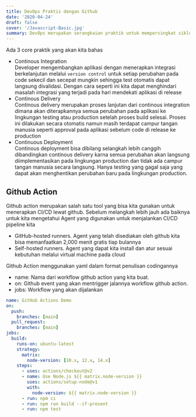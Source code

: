 ```yaml
---
title: DevOps Praktis dengan Github
date: '2020-04-24'
draft: false
cover: '/Javascript-Basic.jpg'
summary: DevOps merupakan serangkaian praktik untuk mempersingkat siklus hidup pengembangan aplikasi dan menyediakan pengiriman berkelanjutan dengan kualitas perangkat lunak yang tinggi
---
```


Ada 3 core praktik yang akan kita bahas

- Continous Integration  
  Developer mengembangkan aplikasi dengan menerapkan integrasi berkelanjutan melalui `version control` untuk setiap perubahan pada code sekecil dan secepat mungkin sehingga test otomatis dapat langsung divalidasi. Dengan cara seperti ini kita dapat menghindari masalah integrasi yang terjadi pada hari mendekati aplikasi di release
- Continous Delivery  
  Continous delivery merupakan proses lanjutan dari continous integration dimana akan diterapkannya semua perubahan pada aplikasi ke lingkungan testing atau production setelah proses build selesai. Proses ini dilakukan secara otomatis namun masih terdapat campur tangan manusia seperti approval pada aplikasi sebelum code di release ke production
- Continuous Deployment  
  Continous deployment bisa dibilang selangkah lebih canggih dibandingkan continous delivery karna semua perubahan akan langsung diimplementasikan pada lingkungan production dan tidak ada campur tangan manusia secara langsung. Hanya testing yang gagal saja yang dapat akan menghentikan perubahan baru pada lingkungan production.

## Github Action

Github action merupakan salah satu tool yang bisa kita gunakan untuk menerapkan CI/CD lewat github. Sebelum melangkah lebih jauh ada baiknya untuk kita mengetahui Agent yang digunakan untuk menjalankan CI/CD pipeline kita

- GitHub-hosted runners. Agent yang telah disediakan oleh github kita bisa memanfaatkan 2,000 menit gratis tiap bulannya
- Self-hosted runners. Agent yang dapat kita install dan atur sesuai kebutuhan melalui virtual machine pada cloud

Github Action menggunakan yaml dalam format penulisan codingannya

- name: Nama dari workflow github action yang kita buat.
- on: Github event yang akan mentrigger jalannya workflow github action.
- jobs: Workflow yang akan dijalankan

```yaml
name: GitHub Actions Demo
on:
  push:
    branches: [main]
  pull_request:
    branches: [main]
jobs:
  build:
    runs-on: ubuntu-latest
    strategy:
      matrix:
        node-version: [10.x, 12.x, 14.x]
    steps:
      - uses: actions/checkout@v2
      - name: Use Node.js ${{ matrix.node-version }}
        uses: actions/setup-node@v1
        with:
          node-version: ${{ matrix.node-version }}
      - run: npm ci
      - run: npm run build --if-present
      - run: npm test
```
